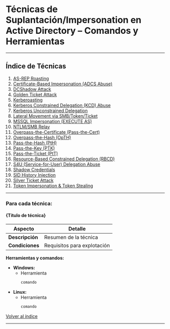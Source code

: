 # Técnicas de Suplantación/Impersonation en Active Directory – Comandos y Herramientas

---

## Índice de Técnicas

1. [AS-REP Roasting](#1-as-rep-roasting)
2. [Certificate-Based Impersonation (ADCS Abuse)](#2-certificate-based-impersonation-adcs-abuse)
3. [DCShadow Attack](#3-dcshadow-attack)
4. [Golden Ticket Attack](#4-golden-ticket-attack)
5. [Kerberoasting](#5-kerberoasting)
6. [Kerberos Constrained Delegation (KCD) Abuse](#6-kerberos-constrained-delegation-kcd-abuse)
7. [Kerberos Unconstrained Delegation](#7-kerberos-unconstrained-delegation)
8. [Lateral Movement via SMB/Token/Ticket](#8-lateral-movement-via-smbtokenticket)
9. [MSSQL Impersonation (EXECUTE AS)](#9-mssql-impersonation-execute-as)
10. [NTLM/SMB Relay](#10-ntlmsmb-relay)
11. [Overpass-the-Certificate (Pass-the-Cert)](#11-overpass-the-certificate-pass-the-cert)
12. [Overpass-the-Hash (OpTH)](#12-overpass-the-hash-opth)
13. [Pass-the-Hash (PtH)](#13-pass-the-hash-pth)
14. [Pass-the-Key (PTK)](#14-pass-the-key-ptk)
15. [Pass-the-Ticket (PtT)](#15-pass-the-ticket-ptt)
16. [Resource-Based Constrained Delegation (RBCD)](#16-resource-based-constrained-delegation-rbcd)
17. [S4U (Service-for-User) Delegation Abuse](#17-s4u-service-for-user-delegation-abuse)
18. [Shadow Credentials](#18-shadow-credentials)
19. [SID History Injection](#19-sid-history-injection)
20. [Silver Ticket Attack](#20-silver-ticket-attack)
21. [Token Impersonation & Token Stealing](#21-token-impersonation--token-stealing)

---

### Para cada técnica:

#### {Título de técnica}

| Aspecto         | Detalle                                                                                  |
|-----------------|-----------------------------------------------------------------------------------------|
| **Descripción** | Resumen de la técnica                                                                   |
| **Condiciones** | Requisitos para explotación                                                             |

**Herramientas y comandos:**
- **Windows:**  
  - Herramienta  
    ```powershell
    comando
    ```
- **Linux:**  
  - Herramienta  
    ```bash
    comando
    ```

[Volver al índice](#índice-de-técnicas)

---


